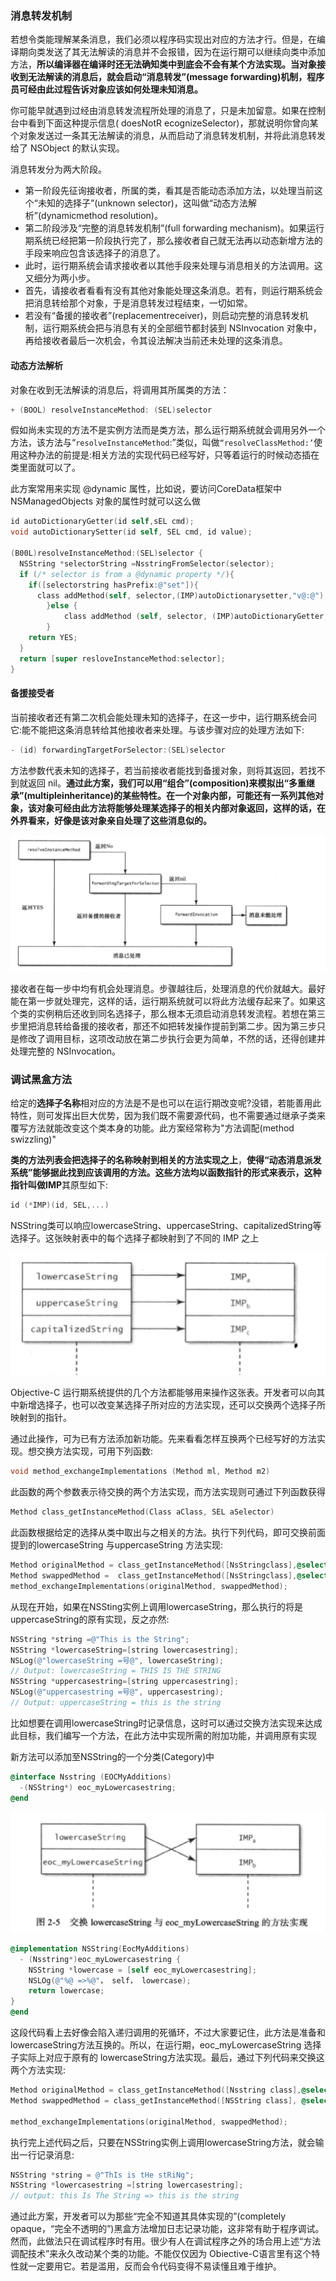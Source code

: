### 消息转发机制

若想令类能理解某条消息，我们必须以程序码实现出对应的方法才行。但是，在编译期向类发送了其无法解读的消息并不会报错，因为在运行期可以继续向类中添加方法，**所以编译器在编译时还无法确知类中到底会不会有某个方法实现。当对象接收到无法解读的消息后，就会启动“消息转发”(message forwarding)机制，程序员可经由此过程告诉对象应该如何处理未知消息。**

你可能早就遇到过经由消息转发流程所处理的消息了，只是未加留意。如果在控制台中看到下面这种提示信息( doesNotR ecognizeSelector)，那就说明你曾向某个对象发送过一条其无法解读的消息，从而启动了消息转发机制，并将此消息转发给了 NSObject 的默认实现。

消息转发分为两大阶段。

* 第一阶段先征询接收者，所属的类，看其是否能动态添加方法，以处理当前这个“未知的选择子”(unknown selector)，这叫做“动态方法解析”(dynamicmethod resolution)。
* 第二阶段涉及“完整的消息转发机制”(full forwarding mechanism)。如果运行期系统已经把第一阶段执行完了，那么接收者自己就无法再以动态新增方法的手段来响应包含该选择子的消息了。
* 此时，运行期系统会请求接收者以其他手段来处理与消息相关的方法调用。这又细分为两小步。
* 首先，请接收者看看有没有其他对象能处理这条消息。若有，则运行期系统会把消息转给那个对象，于是消息转发过程结束，一切如常。
* 若没有“备援的接收者”(replacementreceiver)，则启动完整的消息转发机制，运行期系统会把与消息有关的全部细节都封装到 NSInvocation 对象中，再给接收者最后一次机会，令其设法解决当前还未处理的这条消息。

#### 动态方法解析

对象在收到无法解读的消息后，将调用其所属类的方法：

```objective-c
+ (BOOL) resolveInstanceMethod: (SEL)selector
```

假如尚未实现的方法不是实例方法而是类方法，那么运行期系统就会调用另外一个方法，该方法与“``resolveInstanceMethod``:”类似，叫做``“resolveClassMethod:’``使用这种办法的前提是:相关方法的实现代码已经写好，只等着运行的时候动态插在类里面就可以了。

此方案常用来实现 @dynamic 属性，比如说，要访问CoreData框架中 NSManagedObjects 对象的属性时就可以这么做

```objective-c
id autoDictionaryGetter(id self,sEL cmd);
void autoDictionarySetter(id self, SEL cmd, id value);

(B00L)resolveInstanceMethod:(SEL)selector {
  NSString *selectorString =NsstringFromSelector(selector);
  if (/* selector is from a @dynamic property */){
    if([selectorstring hasPrefix:@"set"]){
      class addMethod(self, selector,(IMP)autoDictionarysetter,"v@:@");
		}else {
			class addMethod (self, selector, (IMP)autoDictionaryGetter,"@@:");
		}
    return YES;
  }
  return [super resloveInstanceMethod:selector];
} 
```

#### 备援接受者

当前接收者还有第二次机会能处理未知的选择子，在这一步中，运行期系统会问它:能不能把这条消息转给其他接收者来处理。与该步骤对应的处理方法如下:

```objective-c
- (id) forwardingTargetForSelector:(SEL)selector
```

方法参数代表未知的选择子，若当前接收者能找到备援对象，则将其返回，若找不到就返回 nil。**通过此方案，我们可以用“组合”(composition)来模拟出“多重继承”(multipleinheritance)的某些特性。在一个对象内部，可能还有一系列其他对象，该对象可经由此方法将能够处理某选择子的相关内部对象返回，这样的话，在外界看来，好像是该对象亲自处理了这些消息似的。**

<img src="./images/image-20250220142619408.png" alt="image-20250220142619408" style="zoom:50%;" />

接收者在每一步中均有机会处理消息。步骤越往后，处理消息的代价就越大。最好能在第一步就处理完，这样的话，运行期系统就可以将此方法缓存起来了。如果这个类的实例稍后还收到同名选择子，那么根本无须启动消息转发流程。若想在第三步里把消息转给备援的接收者，那还不如把转发操作提前到第二步。因为第三步只是修改了调用目标，这项改动放在第二步执行会更为简单，不然的话，还得创建并处理完整的 NSInvocation。

### 调试黑盒方法

给定的**选择子名称**相对应的方法是不是也可以在运行期改变呢?没错，若能善用此特性，则可发挥出巨大优势，因为我们既不需要源代码，也不需要通过继承子类来覆写方法就能改变这个类本身的功能。此方案经常称为"方法调配(method swizzling)"

**类的方法列表会把选择子的名称映射到相关的方法实现之上**，**使得“动态消息派发系统”能够据此找到应该调用的方法。这些方法均以函数指针的形式来表示，这种指针叫做IMP**其原型如下:

```objective-c
id (*IMP)(id, SEL,...)
```

NSString类可以响应lowercaseString、uppercaseString、capitalizedString等选择子。这张映射表中的每个选择子都映射到了不同的 IMP 之上

<img src="./images/image-20250220152855558.png" alt="image-20250220152855558" style="zoom:50%;" />

Objective-C 运行期系统提供的几个方法都能够用来操作这张表。开发者可以向其中新增选择子，也可以改变某选择子所对应的方法实现，还可以交换两个选择子所映射到的指针。

通过此操作，可为已有方法添加新功能。先来看看怎样互换两个已经写好的方法实现。想交换方法实现，可用下列函数:

```objective-c
void method_exchangeImplementations (Method ml, Method m2)
```

此函数的两个参数表示待交换的两个方法实现，而方法实现则可通过下列函数获得

```objective-c
Method class_getInstanceMethod(Class aClass, SEL aSelector)
```

此函数根据给定的选择从类中取出与之相关的方法。执行下列代码，即可交换前面提到的lowercaseString 与uppercaseString 方法实现:

```objective-c
Method originalMethod = class_getInstanceMethod([NsStringclass],@selector(lowercasestring));
Method swappedMethod =  class_getInstanceMethod([NsStringclass],@selector(uppercasestring));
method_exchangeImplementations(originalMethod, swappedMethod);

```



从现在开始，如果在NSSting实例上调用lowercaseString，那么执行的将是 uppercaseString的原有实现，反之亦然:

```objective-c
NSString *string =@"This is the String";
NSString *lowercaseString=[string lowercasestring];
NSLog(@"lowercaseString =号@", lowercaseString);
// Output: lowercaseString = THIS IS THE STRING
NSString *uppercasestring=[string uppercasestring];
NSLog(@"uppercasestring =号@", uppercasestring);
// Output: uppercaseString = this is the string

```

比如想要在调用lowercaseString时记录信息，这时可以通过交换方法实现来达成此目标，我们编写一个方法，在此方法中实现所需的附加功能，并调用原有实现

新方法可以添加至NSString的一个分类(Category)中

```objective-c
@interface Nsstring (EOCMyAdditions)
  -(NSString*) eoc_myLowercasestring;
@end
```

<img src="./images/image-20250220153740100.png" alt="image-20250220153740100" style="zoom:50%;" />

```objective-c
@implementation NSString(EocMyAdditions) 
  - (Nsstring*)eoc_myLowercasestring {
  	NSString *lowercase = [self eoc_myLowercasestring];
  	NSLOg(@"%@ =>%@"， self， lowercase);
  	return lowercase;
}
@end
```

这段代码看上去好像会陷入递归调用的死循环，不过大家要记住，此方法是准备和lowercaseString方法互换的。所以，在运行期，eoc_myLowercaseString 选择子实际上对应于原有的 lowercaseString方法实现。最后，通过下列代码来交换这两个方法实现:

```objective-c
Method originalMethod = class_getInstanceMethod([Nsstring class],@selector(lowercaseString));
Method swappedMethod = class_getInstanceMethod([NSString class], @selector(eoc_myLowercasestring));

method_exchangeImplementations(originalMethod, swappedMethod);

```

执行完上述代码之后，只要在NSString实例上调用lowercaseString方法，就会输出一行记录消息:

```objective-c
NSString *string = @"ThIs is tHe stRiNg";
NSString *lowercasestring =[string lowercasestring];
// output: this Is The String => this is the string
```

通过此方案，开发者可以为那些“完全不知道其具体实现的”(completely opaque，“完全不透明的”)黑盒方法增加日志记录功能，这非常有助于程序调试。然而，此做法只在调试程序时有用。很少有人在调试程序之外的场合用上述“方法调配技术”来永久改动某个类的功能。不能仅仅因为 Obiective-C语言里有这个特性就一定要用它。若是滥用，反而会令代码变得不易读懂且难于维护。





